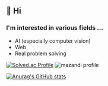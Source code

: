 ## 👋 Hi

### I'm interested in various fields ...
- AI (especially computer vision)
- Web
- Real problem solving


[![Solved.ac Profile](http://mazassumnida.wtf/api/v2/generate_badge?boj=jiy00n)](https://solved.ac/jiy00n/)
![mazandi profile](http://mazandi.herokuapp.com/api?handle=jiy00n&theme=warm)

[![Anurag's GitHub stats](https://github-readme-stats.vercel.app/api?username=jiy0-0nv&theme=flag-india&show_icons=true)](https://github.com/anuraghazra/github-readme-stats)

<!---
jiy0-0nv/jiy0-0nv is a ✨ special ✨ repository because its `README.md` (this file) appears on your GitHub profile.
You can click the Preview link to take a look at your changes.
--->

